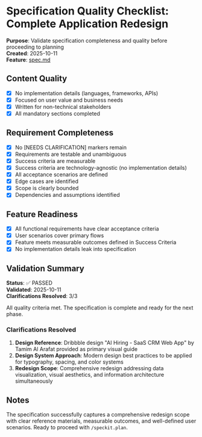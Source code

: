 # Specification Quality Checklist: Complete Application Redesign

**Purpose**: Validate specification completeness and quality before proceeding to planning  
**Created**: 2025-10-11  
**Feature**: [spec.md](../spec.md)

## Content Quality

- [x] No implementation details (languages, frameworks, APIs)
- [x] Focused on user value and business needs
- [x] Written for non-technical stakeholders
- [x] All mandatory sections completed

## Requirement Completeness

- [x] No [NEEDS CLARIFICATION] markers remain
- [x] Requirements are testable and unambiguous
- [x] Success criteria are measurable
- [x] Success criteria are technology-agnostic (no implementation details)
- [x] All acceptance scenarios are defined
- [x] Edge cases are identified
- [x] Scope is clearly bounded
- [x] Dependencies and assumptions identified

## Feature Readiness

- [x] All functional requirements have clear acceptance criteria
- [x] User scenarios cover primary flows
- [x] Feature meets measurable outcomes defined in Success Criteria
- [x] No implementation details leak into specification

## Validation Summary

**Status**: ✅ PASSED  
**Validated**: 2025-10-11  
**Clarifications Resolved**: 3/3

All quality criteria met. The specification is complete and ready for the next phase.

### Clarifications Resolved

1. **Design Reference**: Dribbble design "AI Hiring - SaaS CRM Web App" by Tamim Al Arafat provided as primary visual guide
2. **Design System Approach**: Modern design best practices to be applied for typography, spacing, and color systems
3. **Redesign Scope**: Comprehensive redesign addressing data visualization, visual aesthetics, and information architecture simultaneously

## Notes

The specification successfully captures a comprehensive redesign scope with clear reference materials, measurable outcomes, and well-defined user scenarios. Ready to proceed with `/speckit.plan`.


